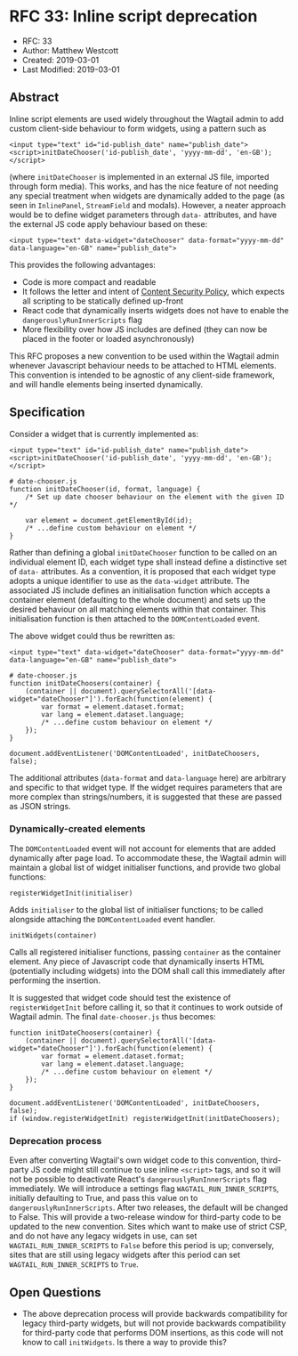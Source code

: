 # RFC 33: Inline script deprecation

* RFC: 33
* Author: Matthew Westcott
* Created: 2019-03-01
* Last Modified: 2019-03-01

## Abstract

Inline script elements are used widely throughout the Wagtail admin to add custom client-side behaviour to form widgets, using a pattern such as

    <input type="text" id="id-publish_date" name="publish_date">
    <script>initDateChooser('id-publish_date', 'yyyy-mm-dd', 'en-GB');</script>

(where `initDateChooser` is implemented in an external JS file, imported through form media). This works, and has the nice feature of not needing any special treatment when widgets are dynamically added to the page (as seen in `InlinePanel`, `StreamField` and modals). However, a neater approach would be to define widget parameters through `data-` attributes, and have the external JS code apply behaviour based on these:

    <input type="text" data-widget="dateChooser" data-format="yyyy-mm-dd" data-language="en-GB" name="publish_date">

This provides the following advantages:

* Code is more compact and readable
* It follows the letter and intent of [Content Security Policy](https://developer.mozilla.org/en-US/docs/Web/HTTP/CSP), which expects all scripting to be statically defined up-front
* React code that dynamically inserts widgets does not have to enable the `dangerouslyRunInnerScripts` flag
* More flexibility over how JS includes are defined (they can now be placed in the footer or loaded asynchronously)

This RFC proposes a new convention to be used within the Wagtail admin whenever Javascript behaviour needs to be attached to HTML elements. This convention is intended to be agnostic of any client-side framework, and will handle elements being inserted dynamically.


## Specification

Consider a widget that is currently implemented as:

    <input type="text" id="id-publish_date" name="publish_date">
    <script>initDateChooser('id-publish_date', 'yyyy-mm-dd', 'en-GB');</script>

    # date-chooser.js
    function initDateChooser(id, format, language) {
        /* Set up date chooser behaviour on the element with the given ID */

        var element = document.getElementById(id);
        /* ...define custom behaviour on element */
    }


Rather than defining a global `initDateChooser` function to be called on an individual element ID, each widget type shall instead define a distinctive set of `data-` attributes. As a convention, it is proposed that each widget type adopts a unique identifier to use as the `data-widget` attribute. The associated JS include defines an initialisation function which accepts a container element (defaulting to the whole document) and sets up the desired behaviour on all matching elements within that container. This initialisation function is then attached to the `DOMContentLoaded` event.

The above widget could thus be rewritten as:

    <input type="text" data-widget="dateChooser" data-format="yyyy-mm-dd" data-language="en-GB" name="publish_date">

    # date-chooser.js
    function initDateChoosers(container) {
        (container || document).querySelectorAll('[data-widget="dateChooser"]').forEach(function(element) {
            var format = element.dataset.format;
            var lang = element.dataset.language;
            /* ...define custom behaviour on element */
        });
    }

    document.addEventListener('DOMContentLoaded', initDateChoosers, false);

The additional attributes (`data-format` and `data-language` here) are arbitrary and specific to that widget type. If the widget requires parameters that are more complex than strings/numbers, it is suggested that these are passed as JSON strings.


### Dynamically-created elements

The `DOMContentLoaded` event will not account for elements that are added dynamically after page load. To accommodate these, the Wagtail admin will maintain a global list of widget initialiser functions, and provide two global functions:

    registerWidgetInit(initialiser)

Adds `initialiser` to the global list of initialiser functions; to be called alongside attaching the `DOMContentLoaded` event handler.

    initWidgets(container)

Calls all registered initialiser functions, passing `container` as the container element. Any piece of Javascript code that dynamically inserts HTML (potentially including widgets) into the DOM shall call this immediately after performing the insertion.

It is suggested that widget code should test the existence of `registerWidgetInit` before calling it, so that it continues to work outside of Wagtail admin. The final `date-chooser.js` thus becomes:

    function initDateChoosers(container) {
        (container || document).querySelectorAll('[data-widget="dateChooser"]').forEach(function(element) {
            var format = element.dataset.format;
            var lang = element.dataset.language;
            /* ...define custom behaviour on element */
        });
    }

    document.addEventListener('DOMContentLoaded', initDateChoosers, false);
    if (window.registerWidgetInit) registerWidgetInit(initDateChoosers);


### Deprecation process

Even after converting Wagtail's own widget code to this convention, third-party JS code might still continue to use inline `<script>` tags, and so it will not be possible to deactivate React's `dangerouslyRunInnerScripts` flag immediately. We will introduce a settings flag `WAGTAIL_RUN_INNER_SCRIPTS`, initially defaulting to True, and pass this value on to `dangerouslyRunInnerScripts`. After two releases, the default will be changed to False. This will provide a two-release window for third-party code to be updated to the new convention. Sites which want to make use of strict CSP, and do not have any legacy widgets in use, can set `WAGTAIL_RUN_INNER_SCRIPTS` to `False` before this period is up; conversely, sites that are still using legacy widgets after this period can set `WAGTAIL_RUN_INNER_SCRIPTS` to `True`.


## Open Questions

* The above deprecation process will provide backwards compatibility for legacy third-party widgets, but will not provide backwards compatibility for third-party code that performs DOM insertions, as this code will not know to call `initWidgets`. Is there a way to provide this?
